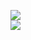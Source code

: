 [![](https://img.shields.io/badge/Made%20With-Github%20Spray-lightgrey.svg?style=for-the-badge&logo=github)](https://github.com/Annihil/github-spray#10005)  
[![](https://i.imgur.com/2DrTn0Z.gif)](https://github.com/Annihil/github-spray)